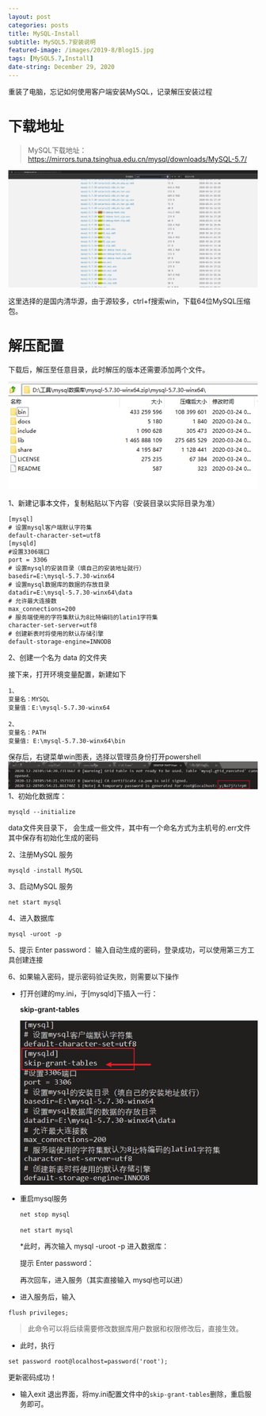 ```yaml
---
layout: post
categories: posts
title: MySQL-Install
subtitle: MySQL5.7安装说明
featured-image: /images/2019-8/Blog15.jpg
tags: [MySQL5.7,Install]
date-string: December 29, 2020
---
```


重装了电脑，忘记如何使用客户端安装MySQL，记录解压安装过程

# 下载地址

>MySQL下载地址：https://mirrors.tuna.tsinghua.edu.cn/mysql/downloads/MySQL-5.7/

![blog01](/images/2020-12-29/1.png)

这里选择的是国内清华源，由于源较多，ctrl+f搜索win，下载64位MySQL压缩包。

# 解压配置

下载后，解压至任意目录，此时解压的版本还需要添加两个文件。

![blog01](/images/2020-12-29/2.jpg)

1、新建记事本文件，复制粘贴以下内容（安装目录以实际目录为准）

```
[mysql]
# 设置mysql客户端默认字符集
default-character-set=utf8
[mysqld]
#设置3306端口
port = 3306
# 设置mysql的安装目录（填自己的安装地址就行）
basedir=E:\mysql-5.7.30-winx64
# 设置mysql数据库的数据的存放目录
datadir=E:\mysql-5.7.30-winx64\data
# 允许最大连接数
max_connections=200
# 服务端使用的字符集默认为8比特编码的latin1字符集
character-set-server=utf8
# 创建新表时将使用的默认存储引擎
default-storage-engine=INNODB
```

2、创建一个名为 data 的文件夹

接下来，打开环境变量配置，新建如下

```
1、
变量名：MYSQL
变量值：E:\mysql-5.7.30-winx64

2、
变量名：PATH
变量值: E:\mysql-5.7.30-winx64\bin
```

保存后，右键菜单win图表，选择以管理员身份打开powershell
![blog01](/images/2020-12-29/3.jpg)
1、初始化数据库：

```
mysqld --initialize 
```
data文件夹目录下， 会生成一些文件，其中有一个命名方式为主机号的.err文件 其中保存有初始化生成的密码


2、注册MySQL 服务
```
mysqld -install MySQL
```

3、启动MySQL 服务

```
net start mysql
```

4、进入数据库
```
mysql -uroot -p
```

5、提示 Enter password： 输入自动生成的密码，登录成功，可以使用第三方工具创建连接

6、如果输入密码，提示密码验证失败，则需要以下操作

* 打开创建的my.ini，于[mysqld]下插入一行：

    **skip-grant-tables**

    ![blog01](/images/2020-12-29/4.jpg)
* 重启mysql服务
    ```
    net stop mysql

    net start mysql
    ```
    *此时，再次输入 mysql -uroot -p 进入数据库：

    提示 Enter password：

    再次回车，进入服务（其实直接输入 mysql也可以进）

* 进入服务后，输入
```
flush privileges;
```

>此命令可以将后续需要修改数据库用户数据和权限修改后，直接生效。

* 此时，执行
```
set password root@localhost=password('root');
```
更新密码成功！

* 输入exit 退出界面，将my.ini配置文件中的```skip-grant-tables```删除，重启服务即可。

